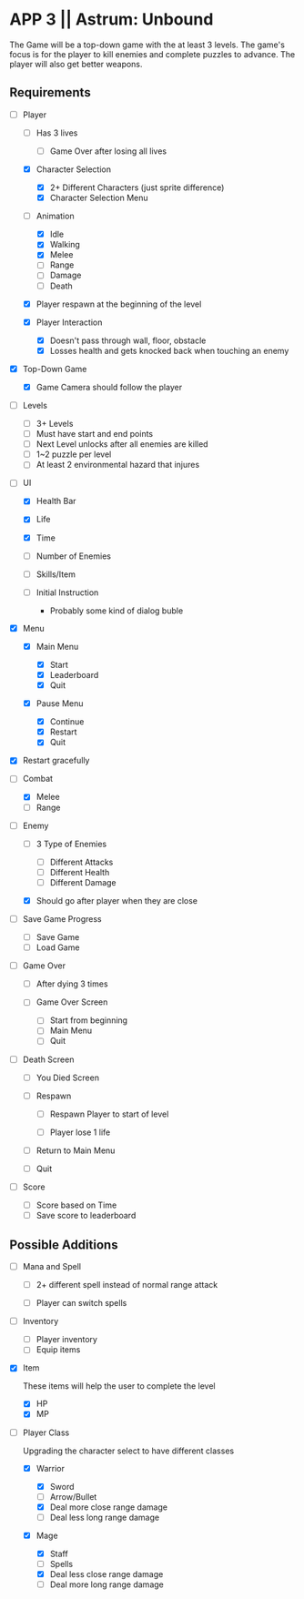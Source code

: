 # APP 3 || Astrum: Unbound

The Game will be a top-down game with the at least 3 levels. The game's focus is for the player to kill enemies and complete puzzles to advance. The player will also get better weapons.

## Requirements

- [ ] Player

  - [ ] Has 3 lives

    - [ ] Game Over after losing all lives

  - [x] Character Selection

    - [x] 2+ Different Characters (just sprite difference)
    - [x] Character Selection Menu

  - [ ] Animation

    - [x] Idle
    - [x] Walking
    - [x] Melee
    - [ ] Range
    - [ ] Damage
    - [ ] Death

  - [x] Player respawn at the beginning of the level

  - [x] Player Interaction

    - [x] Doesn't pass through wall, floor, obstacle
    - [x] Losses health and gets knocked back when touching an enemy

- [x] Top-Down Game

  - [x] Game Camera should follow the player

- [ ] Levels

  - [ ] 3+ Levels
  - [ ] Must have start and end points
  - [ ] Next Level unlocks after all enemies are killed
  - [ ] 1~2 puzzle per level
  - [ ] At least 2 environmental hazard that injures

- [ ] UI

  - [x] Health Bar
  - [x] Life
  - [x] Time
  - [ ] Number of Enemies
  - [ ] Skills/Item
  - [ ] Initial Instruction

    - Probably some kind of dialog buble

- [x] Menu

  - [x] Main Menu

    - [x] Start
    - [x] Leaderboard
    - [x] Quit

  - [x] Pause Menu

    - [x] Continue
    - [x] Restart
    - [x] Quit

- [x] Restart gracefully

- [ ] Combat

  - [x] Melee
  - [ ] Range

- [ ] Enemy

  - [ ] 3 Type of Enemies

    - [ ] Different Attacks
    - [ ] Different Health
    - [ ] Different Damage

  - [x] Should go after player when they are close

- [ ] Save Game Progress

  - [ ] Save Game
  - [ ] Load Game

- [ ] Game Over

  - [ ] After dying 3 times

  - [ ] Game Over Screen

    - [ ] Start from beginning
    - [ ] Main Menu
    - [ ] Quit

- [ ] Death Screen

  - [ ] You Died Screen

  - [ ] Respawn

    - [ ] Respawn Player to start of level

    - [ ] Player lose 1 life

  - [ ] Return to Main Menu

  - [ ] Quit

- [ ] Score

  - [ ] Score based on Time
  - [ ] Save score to leaderboard

## Possible Additions

- [ ] Mana and Spell

  - [ ] 2+ different spell instead of normal range attack

  - [ ] Player can switch spells

- [ ] Inventory

  - [ ] Player inventory
  - [ ] Equip items

- [x] Item

  These items will help the user to complete the level

  - [x] HP
  - [x] MP

- [ ] Player Class

  Upgrading the character select to have different classes

  - [x] Warrior

    - [x] Sword
    - [ ] Arrow/Bullet
    - [x] Deal more close range damage
    - [ ] Deal less long range damage

  - [x] Mage

    - [x] Staff
    - [ ] Spells
    - [x] Deal less close range damage
    - [ ] Deal more long range damage
